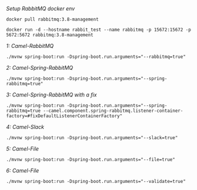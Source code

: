 *Setup RabbitMQ docker env*

`docker pull rabbitmq:3.8-management`

`docker run -d --hostname rabbit_test --name rabbitmq -p 15672:15672 -p 5672:5672 rabbitmq:3.8-management`


*1: Camel-RabbitMQ*

`./mvnw spring-boot:run -Dspring-boot.run.arguments="--rabbitmq=true"`

*2: Camel-Spring-RabbitMQ*

`./mvnw spring-boot:run -Dspring-boot.run.arguments="--spring-rabbitmq=true"`

*3: Camel-Spring-RabbitMQ with a fix*

`./mvnw spring-boot:run -Dspring-boot.run.arguments="--spring-rabbitmq=true --camel.component.spring-rabbitmq.listener-container-factory=#fixDefaultListenerContainerFactory"`

*4: Camel-Slack*

`./mvnw spring-boot:run -Dspring-boot.run.arguments="--slack=true"`

*5: Camel-File*

`./mvnw spring-boot:run -Dspring-boot.run.arguments="--file=true"`

*6: Camel-File*

`./mvnw spring-boot:run -Dspring-boot.run.arguments="--validate=true"`
